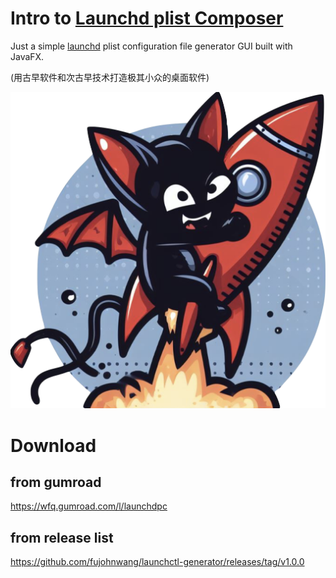 # Intro to [Launchd plist Composer](https://wfq.gumroad.com/l/launchdpc)

Just a simple [launchd](https://jiagoubaike.com/posts/launchd/) plist configuration file generator GUI built with JavaFX.

(用古早软件和次古早技术打造极其小众的桌面软件)

![](images/lcg_v2.jpg)

# Download 

## from gumroad

<https://wfq.gumroad.com/l/launchdpc>

## from release list

<https://github.com/fujohnwang/launchctl-generator/releases/tag/v1.0.0>



